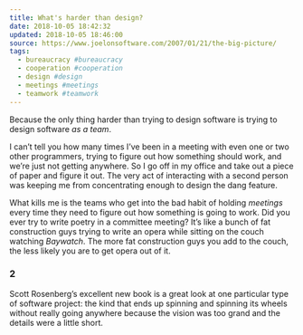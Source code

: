 ```yaml
---
title: What's harder than design?
date: 2018-10-05 18:42:32
updated: 2018-10-05 18:46:00
source: https://www.joelonsoftware.com/2007/01/21/the-big-picture/
tags:
  - bureaucracy #bureaucracy
  - cooperation #cooperation
  - design #design
  - meetings #meetings
  - teamwork #teamwork
---
```

Because the only thing harder than trying to design software is trying to design software *as a team*.

I can’t tell you how many times I’ve been in a meeting with even one or two other programmers, trying to figure out how something should work, and we’re just not getting anywhere. So I go off in my office and take out a piece of paper and figure it out. The very act of interacting with a second person was keeping me from concentrating enough to design the dang feature.

What kills me is the teams who get into the bad habit of holding *meetings* every time they need to figure out how something is going to work. Did you ever try to write poetry in a committee meeting? It’s like a bunch of fat construction guys trying to write an opera while sitting on the couch watching *Baywatch*. The more fat construction guys you add to the couch, the less likely you are to get opera out of it.

### 2

Scott Rosenberg’s excellent new book is a great look at one particular type of software project: the kind that ends up spinning and spinning its wheels without really going anywhere because the vision was too grand and the details were a little short.